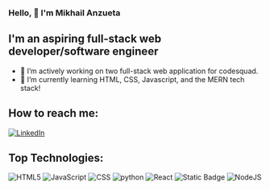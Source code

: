 ### Hello, 👋 I'm Mikhail Anzueta
## I'm an aspiring full-stack web developer/software engineer

- 🔭 I’m actively working on two full-stack web application for codesquad.
- 🌱 I’m currently learning HTML, CSS, Javascript, and the MERN tech stack!
## How to reach me:
[![LinkedIn](https://img.shields.io/badge/LinkedIn-0077B5?style=for-the-badge&logo=linkedin&logoColor=white)](https://www.linkedin.com/in/mikhail-anzueta/) 
  

## Top Technologies:
![HTML5](https://img.shields.io/badge/html5-%23E34F26.svg?style=for-the-badge&logo=html5&logoColor=white)
![JavaScript](https://img.shields.io/badge/JavaScript-F7DF1E?style=for-the-badge&logo=javascript&logoColor=white)
![CSS](https://img.shields.io/badge/CSS-1572B6?&style=for-the-badge&logo=css3&logoColor=white)
![python](https://img.shields.io/badge/python-%23E34F26.svg?style=for-the-badge&logo=python&logoColor=white)
![React](https://img.shields.io/badge/React-61DAFB?style=for-the-badge&logo=react&logoColor=white)
![Static Badge](https://img.shields.io/badge/MongoDB-000?style=for-the-badge&logo=MongoDB&logoColor=green)
![NodeJS](https://img.shields.io/badge/NodeJS-1572B6?&style=for-the-badge&logo=nodejs3&logoColor=yellow)
